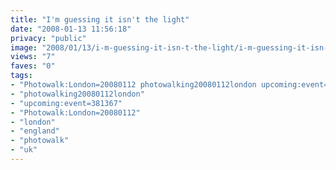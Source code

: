 ```yaml
---
title: "I'm guessing it isn't the light"
date: "2008-01-13 11:56:18"
privacy: "public"
image: "2008/01/13/i-m-guessing-it-isn-t-the-light/i-m-guessing-it-isn-t-the-light.jpg"
views: "7"
faves: "0"
tags:
- "Photowalk:London=20080112 photowalking20080112london upcoming:event=381367 london england uk Photowalk:London=20080112"
- "photowalking20080112london"
- "upcoming:event=381367"
- "Photowalk:London=20080112"
- "london"
- "england"
- "photowalk"
- "uk"
---
```



